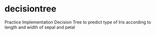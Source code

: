 # decisiontree
Practice Implementation Decision Tree to predict type of Iris according to length and width of sepal and petal 

